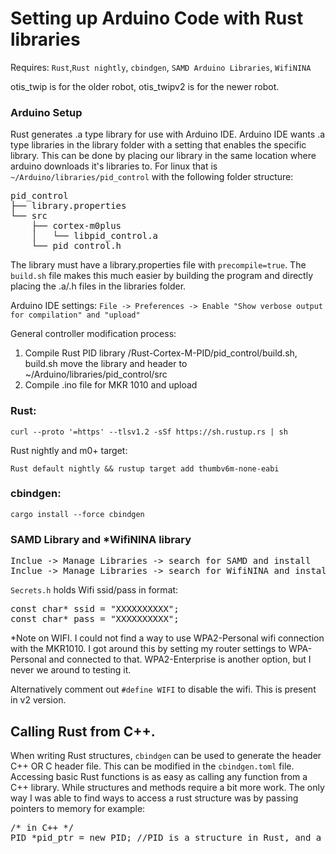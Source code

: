 # Setting up Arduino Code with Rust libraries

Requires: `Rust`,`Rust nightly`, `cbindgen`, `SAMD Arduino Libraries`, `WifiNINA`

otis_twip is for the older robot, otis_twipv2 is for the newer robot.  

### Arduino Setup
Rust generates .a type library for use with Arduino IDE.  Arduino IDE wants .a type libraries in the library folder with a setting that enables the specific library.
This can be done by placing our library in the same location where arduino downloads it's libraries to.  For linux that
is `~/Arduino/libraries/pid_control` with the following folder structure:
<pre>
pid_control
├── library.properties
└── src
    ├── cortex-m0plus
    │   └── libpid_control.a
    └── pid_control.h
</pre>

The library must have a library.properties file with `precompile=true`. 
The `build.sh` file makes this much easier by building the program and 
directly placing the .a/.h files in the libraries folder.

Arduino IDE settings: `File -> Preferences -> Enable "Show verbose output for compilation" and "upload"`

General controller modification process:
1. Compile Rust PID library /Rust-Cortex-M-PID/pid_control/build.sh, build.sh move the library and header to ~/Arduino/libraries/pid_control/src
2. Compile .ino file for MKR 1010 and upload


### Rust: 

`curl --proto '=https' --tlsv1.2 -sSf https://sh.rustup.rs | sh`

Rust nightly and m0+ target:

`Rust default nightly && rustup target add thumbv6m-none-eabi`

### cbindgen:

`cargo install --force cbindgen`

### SAMD Library and *WifiNINA library
<pre>
Inclue -> Manage Libraries -> search for SAMD and install
Inclue -> Manage Libraries -> search for WifiNINA and install 
</pre>

`Secrets.h` holds Wifi ssid/pass in format:
<pre>
const char* ssid = "XXXXXXXXXX";
const char* pass = "XXXXXXXXXX";
</pre>

*Note on WIFI.  I could not find a way to use WPA2-Personal wifi connection with the MKR1010.
I got around this by setting my router settings to WPA-Personal and connected to that.  WPA2-Enterprise is another option, but I never we around to testing it.

Alternatively comment out `#define WIFI` to disable the wifi.  This is present in v2 version.  

## Calling Rust from C++.
When writing Rust structures, `cbindgen` can be used to generate the header C++ OR C header file.
This can be modified in the `cbindgen.toml` file.  Accessing basic Rust functions is as easy as calling any function from a C++ library.
While structures and methods require a bit more work.  The only way I was able to find ways to access a rust structure was by passing pointers to memory for example:
<pre>
/* in C++ */
PID *pid_ptr = new PID; //PID is a structure in Rust, and a class in the librarie's .h file

</pre>
